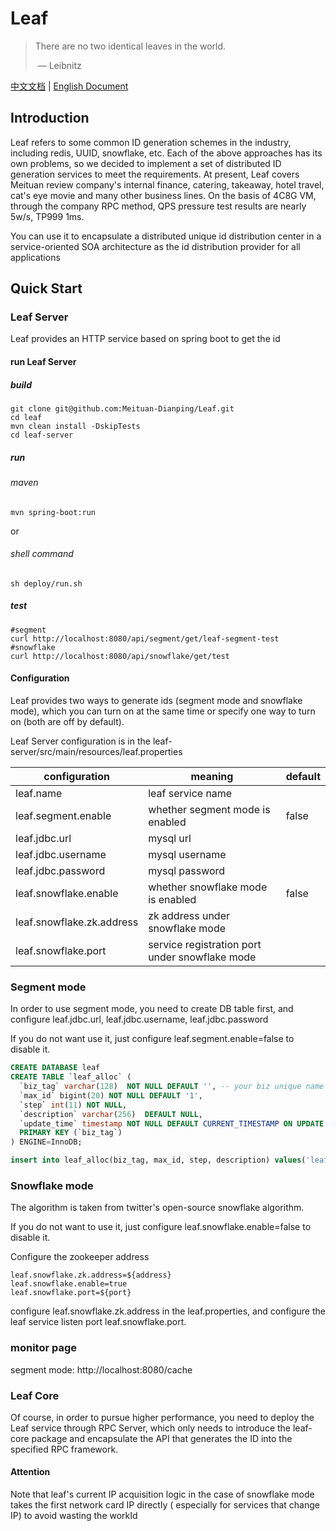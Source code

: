 # Leaf

> There are no two identical leaves in the world.
>
> ​ — Leibnitz

[中文文档](./README_CN.md) | [English Document](./README.md)

## Introduction

Leaf refers to some common ID generation schemes in the industry, including redis, UUID, snowflake, etc. Each of the
above approaches has its own problems, so we decided to implement a set of distributed ID generation services to meet
the requirements. At present, Leaf covers Meituan review company's internal finance, catering, takeaway, hotel travel,
cat's eye movie and many other business lines. On the basis of 4C8G VM, through the company RPC method, QPS pressure
test results are nearly 5w/s, TP999 1ms.

You can use it to encapsulate a distributed unique id distribution center in a service-oriented SOA architecture as the
id distribution provider for all applications

## Quick Start

### Leaf Server

Leaf provides an HTTP service based on spring boot to get the id

#### run Leaf Server

##### build

```shell
git clone git@github.com:Meituan-Dianping/Leaf.git
cd leaf
mvn clean install -DskipTests
cd leaf-server
```

##### run

###### maven

```shell
mvn spring-boot:run
```

or

###### shell command

```shell
sh deploy/run.sh
```

##### test

```shell
#segment
curl http://localhost:8080/api/segment/get/leaf-segment-test
#snowflake
curl http://localhost:8080/api/snowflake/get/test
```

#### Configuration

Leaf provides two ways to generate ids (segment mode and snowflake mode), which you can turn on at the same time or
specify one way to turn on (both are off by default).

Leaf Server configuration is in the leaf-server/src/main/resources/leaf.properties

| configuration             | meaning                          | default |
| ------------------------- | ----------------------------- | ------ |
| leaf.name                 | leaf service name                  |        |
| leaf.segment.enable       | whether segment mode is enabled             | false  |
| leaf.jdbc.url             | mysql url                 |        |
| leaf.jdbc.username        | mysql username                 |        |
| leaf.jdbc.password        | mysql password                   |        |
| leaf.snowflake.enable     | whether snowflake mode is enabled         | false  |
| leaf.snowflake.zk.address | zk address under snowflake mode      |        |
| leaf.snowflake.port       | service registration port under snowflake mode |        |

### Segment mode

In order to use segment mode, you need to create DB table first, and configure leaf.jdbc.url, leaf.jdbc.username,
leaf.jdbc.password

If you do not want use it, just configure leaf.segment.enable=false to disable it.

```sql
CREATE DATABASE leaf
CREATE TABLE `leaf_alloc` (
  `biz_tag` varchar(128)  NOT NULL DEFAULT '', -- your biz unique name
  `max_id` bigint(20) NOT NULL DEFAULT '1',
  `step` int(11) NOT NULL,
  `description` varchar(256)  DEFAULT NULL,
  `update_time` timestamp NOT NULL DEFAULT CURRENT_TIMESTAMP ON UPDATE CURRENT_TIMESTAMP,
  PRIMARY KEY (`biz_tag`)
) ENGINE=InnoDB;

insert into leaf_alloc(biz_tag, max_id, step, description) values('leaf-segment-test', 1, 2000, 'Test leaf Segment Mode Get Id')
```

### Snowflake mode

The algorithm is taken from twitter's open-source snowflake algorithm.

If you do not want to use it, just configure leaf.snowflake.enable=false to disable it.

Configure the zookeeper address

```
leaf.snowflake.zk.address=${address}
leaf.snowflake.enable=true
leaf.snowflake.port=${port}
```

configure leaf.snowflake.zk.address in the leaf.properties, and configure the leaf service listen port
leaf.snowflake.port.

### monitor page

segment mode: http://localhost:8080/cache

### Leaf Core

Of course, in order to pursue higher performance, you need to deploy the Leaf service through RPC Server, which only
needs to introduce the leaf-core package and encapsulate the API that generates the ID into the specified RPC framework.

#### Attention

Note that leaf's current IP acquisition logic in the case of snowflake mode takes the first network card IP directly (
especially for services that change IP) to avoid wasting the workId
